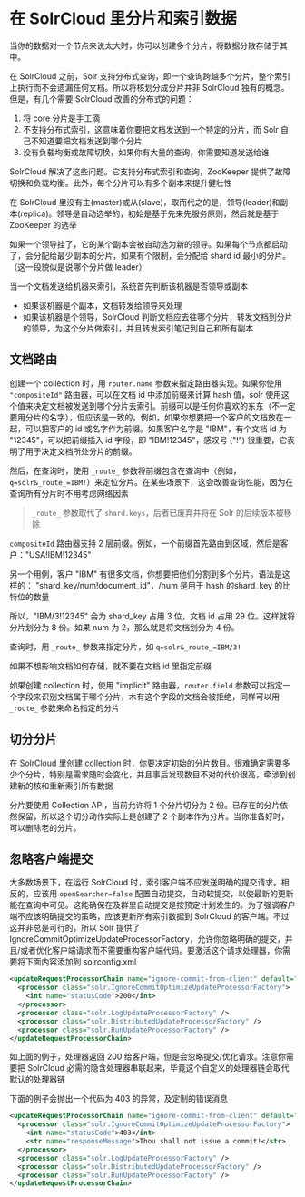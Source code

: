# 在 SolrCloud 里分片和索引数据

当你的数据对一个节点来说太大时，你可以创建多个分片，将数据分散存储于其中。

在 SolrCloud 之前，Solr 支持分布式查询，即一个查询跨越多个分片，整个索引上执行而不会遗漏任何文档。所以将核划分成分片并非 SolrCloud 独有的概念。但是，有几个需要 SolrCloud 改善的分布式的问题：

1. 将 core 分片是手工滴
2. 不支持分布式索引，这意味着你要把文档发送到一个特定的分片，而 Solr 自己不知道要把文档发送到哪个分片
3. 没有负载均衡或故障切换，如果你有大量的查询，你需要知道发送给谁

SolrCloud 解决了这些问题。它支持分布式索引和查询，ZooKeeper 提供了故障切换和负载均衡。此外，每个分片可以有多个副本来提升健壮性

在 SolrCloud 里没有主(master)或从(slave)，取而代之的是，领导(leader)和副本(replica)。领导是自动选举的，初始是基于先来先服务原则，然后就是基于 ZooKeeper 的选举

如果一个领导挂了，它的某个副本会被自动选为新的领导。如果每个节点都启动了，会分配给最少副本的分片，如果有个限制，会分配给 shard id 最小的分片。（这一段貌似是说哪个分片做 leader）

当一个文档发送给机器来索引，系统首先判断该机器是否领导或副本

* 如果该机器是个副本，文档转发给领导来处理
* 如果该机器是个领导，SolrCloud 判断文档应去往哪个分片，转发文档到分片的领导，为这个分片做索引，并且转发索引笔记到自己和所有副本

## 文档路由

创建一个 collection 时，用 `router.name` 参数来指定路由器实现。如果你使用 `"compositeId"` 路由器，可以在文档 id 中添加前缀来计算 hash 值，solr 使用这个值来决定文档被发送到哪个分片去索引。前缀可以是任何你喜欢的东东（不一定要用分片的名字），但应该是一致的。例如，如果你想要把一个客户的文档放在一起，可以把客户的 id 或名字作为前缀。如果客户名字是 "IBM"，有个文档 id 为 "12345"，可以把前缀插入 id 字段，即 "IBM!12345"，感叹号 ("!") 很重要，它表明了用于决定文档所处分片的前缀。

然后，在查询时，使用 `_route_` 参数将前缀包含在查询中（例如，`q=solr&_route_=IBM!`）来定位分片。在某些场景下，这会改善查询性能，因为在查询所有分片时不用考虑网络因素

> `_route_` 参数取代了 `shard.keys`，后者已废弃并将在 Solr 的后续版本被移除

`compositeId` 路由器支持 2 层前缀。例如，一个前缀首先路由到区域，然后是客户："USA!IBM!12345"

另一个用例，客户 "IBM" 有很多文档，你想要把他们分割到多个分片。语法是这样的：  "shard_key/num!document_id"，/num 是用于 hash 的shard_key 的比特位的数量

所以，"IBM/3!12345" 会为 shard_key 占用 3 位，文档 id 占用 29 位。这样就将分片划分为 8 份。如果 num 为 2，那么就是将文档划分为 4 份。

查询时，用 `_route_` 参数来指定分片，如 `q=solr&_route_=IBM/3!`

如果不想影响文档如何存储，就不要在文档 id 里指定前缀

如果创建 collection 时，使用 "implicit" 路由器，`router.field` 参数可以指定一个字段来识别文档属于哪个分片，木有这个字段的文档会被拒绝，同样可以用 `_route_` 参数来命名指定的分片

## 切分分片

在 SolrCloud 里创建 collection 时，你要决定初始的分片数目。很难确定需要多少个分片，特别是需求随时会变化，并且事后发现数目不对的代价很高，牵涉到创建新的核和重新索引所有数据

分片要使用 Collection API，当前允许将 1 个分片切分为 2 份。已存在的分片依然保留，所以这个切分动作实际上是创建了 2 个副本作为分片。当你准备好时，可以删除老的分片。

## 忽略客户端提交

大多数场景下，在运行 SolrCloud 时，索引客户端不应发送明确的提交请求。相反的，应该用 `openSearcher=false` 配置自动提交，自动软提交，以使最新的更新能在查询中可见。这能确保在及群里自动提交是按预定计划发生的。为了强调客户端不应该明确提交的策略，应该更新所有索引数据到 SolrCloud 的客户端。不过这并非总是可行的，所以 Solr 提供了 IgnoreCommitOptimizeUpdateProcessorFactory，允许你忽略明确的提交，并且/或者优化客户端请求而不需要重构客户端代码。要激活这个请求处理器，你需要将下面内容添加到 solrconfig.xml

```xml
<updateRequestProcessorChain name="ignore-commit-from-client" default="true">
  <processor class="solr.IgnoreCommitOptimizeUpdateProcessorFactory">
    <int name="statusCode">200</int>
  </processor>
  <processor class="solr.LogUpdateProcessorFactory" />
  <processor class="solr.DistributedUpdateProcessorFactory" />
  <processor class="solr.RunUpdateProcessorFactory" />
</updateRequestProcessorChain>
```

如上面的例子，处理器返回 200 给客户端，但是会忽略提交/优化请求。注意你需要把 SolrCloud 必需的隐含处理器串联起来，毕竟这个自定义的处理器链会取代默认的处理器链

下面的例子会抛出一个代码为 403 的异常，及定制的错误消息

```xml
<updateRequestProcessorChain name="ignore-commit-from-client" default="true">
  <processor class="solr.IgnoreCommitOptimizeUpdateProcessorFactory">
    <int name="statusCode">403</int>
    <str name="responseMessage">Thou shall not issue a commit!</str>
  </processor>
  <processor class="solr.LogUpdateProcessorFactory" />
  <processor class="solr.DistributedUpdateProcessorFactory" />
  <processor class="solr.RunUpdateProcessorFactory" />
</updateRequestProcessorChain>
```

